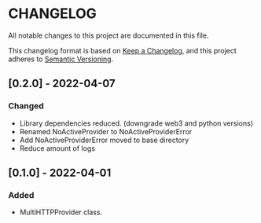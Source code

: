 # CHANGELOG

All notable changes to this project are documented in this file.

This changelog format is based on [Keep a Changelog](https://keepachangelog.com/en/1.0.0/),
and this project adheres to [Semantic Versioning](https://semver.org/spec/v2.0.0.html).

## [0.2.0] - 2022-04-07
### Changed
- Library dependencies reduced. (downgrade web3 and python versions)
- Renamed NoActiveProvider to NoActiveProviderError
- Add NoActiveProviderError moved to base directory
- Reduce amount of logs

## [0.1.0] - 2022-04-01
### Added
- MultiHTTPProvider class.
